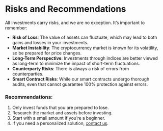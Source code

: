 # Risks and Recommendations

All investments carry risks, and we are no exception. It’s important to remember:

- **Risk of Loss**: The value of assets can fluctuate, which may lead to both gains and losses in your investments.
- **Market Instability**: The cryptocurrency market is known for its volatility, so be prepared for price changes.
- **Long-Term Perspective**: Investments through indices are better viewed as long-term to minimize the impact of short-term fluctuations.
- **Counterparty Risks**: There is always a risk of errors from counterparties.
- **Smart Contract Risks**: While our smart contracts undergo thorough audits, even that cannot guarantee 100% protection against errors.

### Recommendations:
1. Only invest funds that you are prepared to lose.
2. Research the market and assets before investing.
3. Start with a small amount if you’re a beginner.
4. If you need a personalized solution, [contact us](contacts.md).
